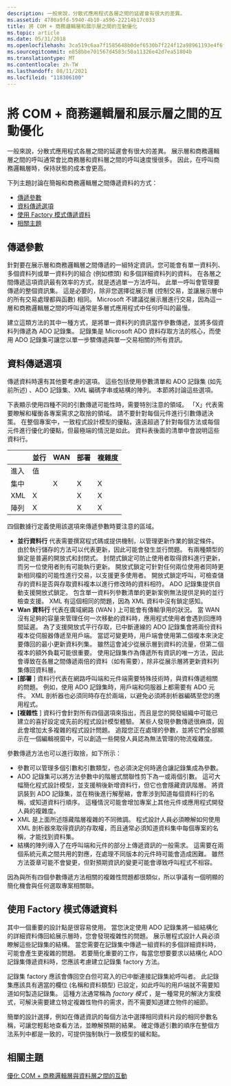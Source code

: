 ```yaml
---
description: 一般來說，分散式應用程式各層之間的延遲會有很大的差異。
ms.assetid: 4780a9fd-5940-4b10-a596-22214b17c033
title: 將 COM + 商務邏輯層和展示層之間的互動優化
ms.topic: article
ms.date: 05/31/2018
ms.openlocfilehash: 3ca519c6aa7f1585648b0def6530b7f224f12a98961193e4f6f7cc490a747b09
ms.sourcegitcommit: e858bbe701567d4583c50a11326e42d7ea51804b
ms.translationtype: MT
ms.contentlocale: zh-TW
ms.lasthandoff: 08/11/2021
ms.locfileid: "118306100"
---
```

# <a name="optimizing-interactions-between-the-com-business-logic-tier-and-the-presentation-tier"></a>將 COM + 商務邏輯層和展示層之間的互動優化

一般來說，分散式應用程式各層之間的延遲會有很大的差異。 展示層和商務邏輯層之間的呼叫通常會比商務層和資料層之間的呼叫速度慢很多。 因此，在呼叫商務邏輯層時，保持狀態的成本會更高。

下列主題討論在簡報和商務邏輯層之間傳遞資料的方式：

-   [傳遞參數](#passing-parameters)
-   [資料傳遞選項](#data-passing-options)
-   [使用 Factory 模式傳遞資料](#using-a-factory-pattern-to-pass-data)
-   [相關主題](#related-topics)

## <a name="passing-parameters"></a>傳遞參數

針對要在展示層和商務邏輯層之間傳遞的一組特定資訊，您可能會有單一資料列、多個資料列或單一資料列的組合 (例如標頭) 和多個詳細資料列的資料。 在各層之間傳遞這項資訊最有效率的方式，就是透過單一方法呼叫。 此單一呼叫會管理要傳遞的整個資訊集。 這是必要的，除非您選擇從展示層 (控制交易，並讓展示層中的所有交易處理都與函數) 相同。 Microsoft 不建議從展示層進行交易，因為這一層和商務邏輯層之間的呼叫通常是多層式應用程式中任何呼叫的最慢。

建立這類方法的其中一種方式，是將單一資料列的資訊當作參數傳遞，並將多個資料列傳遞為 ADO 記錄集。 記錄集是 Microsoft ADO 資料存取方法的核心，而使用 ADO 記錄集可讓您以單一步驟傳遞與單一交易相關的所有資訊。

## <a name="data-passing-options"></a>資料傳遞選項

傳遞資料時還有其他要考慮的選項。 這些包括使用參數清單和 ADO 記錄集 (如先前所述) 、ADO 記錄集、XML 編碼字串或結構的陣列。 本節將討論這些選項。

下表顯示使用四種不同的引數傳遞可能性時，需要特別注意的領域。 「X」代表需要瞭解和權衡各專案需求之取捨的領域。 請不要針對每個元件進行引數傳遞決策。 在整個專案中，一致程式設計模型的優點，遠遠超過了針對每個方法或每個元件進行優化的優點，但最極端的情況是如此。 資料表後面的清單中會說明這些資料行。



|     &nbsp;                  | 並行  | WAN          | 部署   | 複雜度   |
|-----------------------|--------------|--------------|--------------|--------------|
| 進入 | 值 |
| 集中<br/> |              | X<br/> | X<br/> | X<br/> |
| XML<br/>        | X<br/> |              | X<br/> | X<br/> |
| 陣列<br/>     | X<br/> |              | X<br/> | X<br/> |



 

四個數據行定義使用該選項來傳遞參數時要注意的區域。

-   **並行資料行** 代表需要撰寫程式碼或提供機制，以管理更新作業的鎖定條件。 由於執行儲存的方法可以代表更新，因此可能會發生並行問題。 有兩種類型的鎖定是普遍的開放式和封閉式。 封閉式鎖定可防止使用者取得資料進行更新，而另一位使用者則有可能執行更新。 開放式鎖定可針對任何兩位使用者同時更新相同檔的可能性進行交易，以支援更多使用者。 開放式鎖定呼叫，可檢查儲存的資料是否與存取資料複本以進行修改時的資料相符。 ADO 記錄集提供自動支援開放式鎖定。 包含單一資料列參數清單的更新案例無法提供足夠的並行檢查支援。 XML 有這個相同的問題，因為 XML 資料中沒有鎖定感知。
-   **Wan 資料行** 代表在廣域網路 (WAN ) 上可能會有傳輸爭用的狀況。 當 WAN 沒有足夠的容量來管理任何一次移動的資料時，應用程式使用者會遇到回應時間延遲。 為了支援開放式平行存取，已中斷連線的 ADO 記錄集會將兩份資料複本從伺服器傳遞至用戶端。 當認可變更時，用戶端會使用第二個複本來決定要傳回的最小更新資料列集。 雖然這會減少從展示層到資料的流量，但第二個複本的額外負載可能很重要。 使用記錄集作為傳遞所有資訊的唯一方法，因此會導致在各層之間傳遞兩倍的資料（如有需要），除非從展示層將更新資料列集傳回資料層。
-   **[部署** ] 資料行代表在網路呼叫端和元件端需要特殊技術時，與資料傳遞相關的問題。 例如，使用 ADO 記錄集時，用戶端和伺服器上都需要有 ADO 元件。 XML 剖析器也必須同時存在於兩端，以避免必須將剖析器編碼至您的應用程式。
-   **[複雜性** ] 資料行會針對所有四個選項來指出，而且是您的開發組織中可能已建立的喜好設定或先前的程式設計模型體驗。 某些人發現參數傳遞很麻煩，因此會增加太多複雜的程式設計問題。 追蹤您正在處理的參數，並將它們全部顯示在一個編輯視窗中，可以創造一些開發人員認為無法管理的物流複雜度。

參數傳遞方法也可以進行取捨，如下所示：

-   參數可以管理多個引數和引數類型，也必須決定何時適合讓記錄集成為參數。
-   ADO 記錄集可以將方法參數中的階層式關聯性剪下為一或兩個引數。 這可大幅簡化程式設計模型，並支援稍後新增資料行，但它也會隱藏資訊階層。 將資訊裝到 ADO 記錄集，並在稍後進行解壓縮，會牽涉到知道每個資料行的名稱，或知道資料行順序。 這種情況可能會增加專案上其他元件或應用程式開發人員的複雜度。
-   XML 是上面所述隱藏階層複雜的不同微調。 程式設計人員必須瞭解如何使用 XML 剖析器來取得資訊的存取權，而且通常必須知道資料集中每個專案的名稱，才能找到資料集。
-   結構的陣列導入了在呼叫端和元件的部分上傳遞資訊的一般需求。 這需要在兩個系統元素之間共用的對應，在處理不同版本的元件時可能會造成困難。 雖然方法簽章可能不會變更，但對預期資訊的變更可能會導致呼叫程式不相容。

因為與所有四個參數傳遞方法相關的複雜性問題都很類似，所以爭議有一個明顯的簡化機會與任何選取專案相關聯。

## <a name="using-a-factory-pattern-to-pass-data"></a>使用 Factory 模式傳遞資料

其中一個重要的設計點是很容易使用。 當您決定使用 ADO 記錄集將一組結構化的詳細資料傳回給展示層時，您會發現複雜性的問題。 展示層程式設計人員必須瞭解這些記錄集的結構。 當您需要在記錄集中傳遞一組資料的多個詳細資料時，可能會產生更複雜的問題。 若要簡化重要的工作，每當您想要要求以結構化 ADO 記錄集傳遞資料時，您應該考慮建立記錄集 factory 方法。

記錄集 factory 應該會傳回空白但可寫入的已中斷連接記錄集給呼叫者。 此記錄集應該具有適當的欄位 (名稱和資料類型) 已設定，如此呼叫的用戶端就不需要知道如何製造記錄集。 這種方法通常稱為 *factory 模式* ，是一種常見的解決方案模式，可解決需要建立特定複雜性物件的需求，而不需要知道建立物件的細節。

簡單的設計選擇，例如在傳遞資訊的每個方法中選擇相同資料片段的相同參數名稱，可讓您輕鬆地查看方法，並瞭解預期的結果。 確定傳遞引數的順序在整個方法系列中都是一致的，可提供強制執行一致模型的緩和點。

## <a name="related-topics"></a>相關主題

<dl> <dt>

[優化 COM + 商務邏輯層與資料層之間的互動](optimizing-interactions-between-the-com--business-logic-tier-and-the-data-tier.md)
</dt> </dl>

 

 




